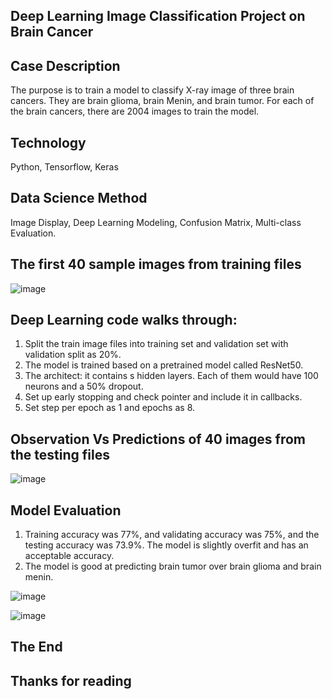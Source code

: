 ## Deep Learning Image Classification Project on Brain Cancer

## Case Description
The purpose is to train a model to classify X-ray image of three brain cancers. They are brain glioma, brain Menin, and brain tumor. For each of the brain cancers, there are 2004 images to train the model.

## Technology
Python, Tensorflow, Keras
## Data Science Method
Image Display, Deep Learning Modeling, Confusion Matrix, Multi-class Evaluation.


## The first 40 sample images from training files

![image](https://github.com/user-attachments/assets/b731748f-e4d9-45bb-986b-56814ec14c4a)



## Deep Learning code walks through:
1.	Split the train image files into training set and validation set with validation split as 20%. 
2.	The model is trained based on a pretrained model called ResNet50. 
3.	The architect: it contains s hidden layers. Each of them would have 100 neurons and a 50% dropout.
4.	Set up early stopping and check pointer and include it in callbacks.
5.	Set step per epoch as 1 and epochs as 8. 


## Observation Vs Predictions of 40 images from the testing files

![image](https://github.com/user-attachments/assets/f7697f2c-4d2b-451d-aa58-6bdddc68e921)


## Model Evaluation
1.	Training accuracy was 77%, and validating accuracy was 75%, and the testing accuracy was 73.9%. The model is slightly overfit and has an acceptable accuracy.
2.	The model is good at predicting brain tumor over brain glioma and brain menin.

![image](https://github.com/user-attachments/assets/a5f923a3-33c6-432b-bd9a-9c3e53b8aca9)

![image](https://github.com/user-attachments/assets/9b188057-493f-4417-8326-acc3b25bc48e)

## The End
## Thanks for reading
